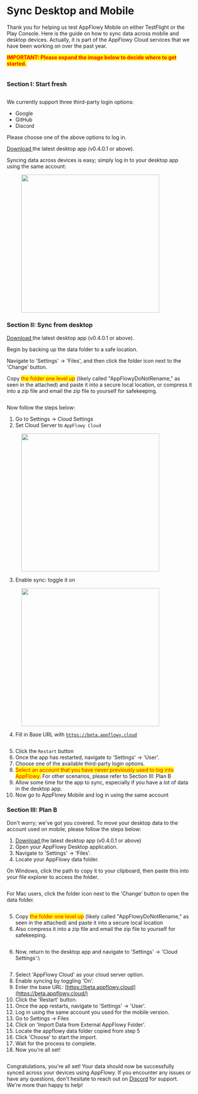 # Sync Desktop and Mobile

Thank you for helping us test AppFlowy Mobile on either TestFlight or the Play Console. Here is the guide on how to sync data across mobile and desktop devices. Actually, it is part of the AppFlowy Cloud services that we have been working on over the past year.



<mark style="color:red;">**IMPORTANT: Please expand the image below to decide where to get started.**</mark>

<figure><img src="../.gitbook/assets/Decision Tree - Frame 1.jpg" alt=""><figcaption></figcaption></figure>

### Section I: Start fresh

<figure><img src="../.gitbook/assets/IMG_8709 1.png" alt=""><figcaption></figcaption></figure>

We currently support three third-party login options:

* Google
* GitHub
* Discord

Please choose one of the above options to log in.&#x20;

[Download ](https://github.com/AppFlowy-IO/AppFlowy/releases)the latest desktop app (v0.4.0.1 or above).

Syncing data across devices is easy; simply log in to your desktop app using the same account:

<figure><img src="../.gitbook/assets/image (51).png" alt="" width="375"><figcaption></figcaption></figure>



### Section II: Sync from desktop

[Download ](https://github.com/AppFlowy-IO/AppFlowy/releases)the latest desktop app (v0.4.0.1 or above).

Begin by backing up the data folder to a safe location.&#x20;

Navigate to 'Settings' -> 'Files', and then click the folder icon next to the 'Change' button.&#x20;

Copy <mark style="color:red;">the folder one level up</mark> (likely called "AppFlowyDoNotRename," as seen in the attached) and paste it into a secure local location, or compress it into a zip file and email the zip file to yourself for safekeeping.

<figure><img src="../.gitbook/assets/Group 1.png" alt=""><figcaption></figcaption></figure>

Now follow the steps below:

1. Go to Settings -> Cloud Settings
2. Set Cloud Server to `AppFlowy Cloud`

<figure><img src="../.gitbook/assets/image (48).png" alt="" width="375"><figcaption></figcaption></figure>

3. Enable sync: toggle it on

<figure><img src="../.gitbook/assets/image (49).png" alt="" width="375"><figcaption></figcaption></figure>

4. Fill in Base URL with [`https://beta.appflowy.cloud`](https://beta.appflowy.cloud)

<figure><img src="../.gitbook/assets/image (50).png" alt=""><figcaption></figcaption></figure>

5. Click the `Restart` button
6. Once the app has restarted, navigate to 'Settings' -> 'User'.
7. Choose one of the available third-party login options.
8. <mark style="color:red;">Select an account that you have never previously used to log into AppFlowy.</mark> For other scenarios, please refer to Section III: Plan B
9. Allow some time for the app to sync, especially if you have a lot of data in the desktop app.
10. Now go to AppFlowy Mobile and log in using the same account



### Section III: Plan B

Don't worry; we've got you covered. To move your desktop data to the account used on mobile, please follow the steps below:

1. [Download ](https://github.com/AppFlowy-IO/AppFlowy/releases)the latest desktop app (v0.4.0.1 or above)
2. Open your AppFlowy Desktop application.
3. Navigate to 'Settings' -> 'Files'.
4. Locate your AppFlowy data folder.

On Windows, click the path to copy it to your clipboard, then paste this into your file explorer to access the folder.

<figure><img src="../.gitbook/assets/image (54).png" alt=""><figcaption></figcaption></figure>

For Mac users, click the folder icon next to the 'Change' button to open the data folder.

<figure><img src="../.gitbook/assets/image (55).png" alt=""><figcaption></figcaption></figure>

5. Copy <mark style="color:red;">the folder one level up</mark> (likely called "AppFlowyDoNotRename," as seen in the attached) and paste it into a secure local location
6. Also compress it into a zip file and email the zip file to yourself for safekeeping.&#x20;

<figure><img src="../.gitbook/assets/Group 1 (1).png" alt=""><figcaption></figcaption></figure>

6. Now, return to the desktop app and navigate to 'Settings' -> 'Cloud Settings':\


<figure><img src="../.gitbook/assets/image (56).png" alt=""><figcaption></figcaption></figure>



7. Select 'AppFlowy Cloud' as your cloud server option.
8. Enable syncing by toggling 'On'.
9. Enter the base URL: [https://beta.appflowy.cloud](https://beta.appflowy.cloud/)
10. Click the 'Restart' button.
11. Once the app restarts, navigate to 'Settings' -> 'User'.
12. Log in using the same account you used for the mobile version.
13. Go to Settings -> Files
14. Click on 'Import Data from External AppFlowy Folder'.
15. Locate the appflowy data folder copied from step 5
16. Click 'Choose' to start the import.
17. Wait for the process to complete.
18. Now you're all set!

<figure><img src="../.gitbook/assets/image (59).png" alt=""><figcaption></figcaption></figure>

Congratulations, you're all set! Your data should now be successfully synced across your devices using AppFlowy. If you encounter any issues or have any questions, don't hesitate to reach out on [Discord](https://discord.gg/9Q2xaN37tV) for support. We're more than happy to help!
